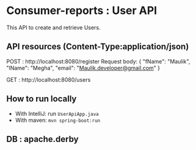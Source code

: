 # Consumer-reports : User API
This API to create and retrieve Users.

## API resources (Content-Type:application/json)
POST : http://localhost:8080/register
Request body:
{
  "fName": "Maulik",
  "lName": "Megha",
  "email": "Maulik.developer@gmail.com"
}

GET : http://localhost:8080/users

## How to run locally
- With IntelliJ: run ```UserApiApp.java```
- With maven: ```mvn spring-boot:run```

## DB : apache.derby
